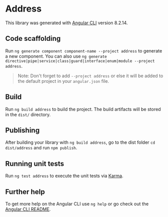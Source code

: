 # Address

This library was generated with [Angular CLI](https://github.com/angular/angular-cli) version 8.2.14.

## Code scaffolding

Run `ng generate component component-name --project address` to generate a new component. You can also use `ng generate directive|pipe|service|class|guard|interface|enum|module --project address`.
> Note: Don't forget to add `--project address` or else it will be added to the default project in your `angular.json` file. 

## Build

Run `ng build address` to build the project. The build artifacts will be stored in the `dist/` directory.

## Publishing

After building your library with `ng build address`, go to the dist folder `cd dist/address` and run `npm publish`.

## Running unit tests

Run `ng test address` to execute the unit tests via [Karma](https://karma-runner.github.io).

## Further help

To get more help on the Angular CLI use `ng help` or go check out the [Angular CLI README](https://github.com/angular/angular-cli/blob/master/README.md).
